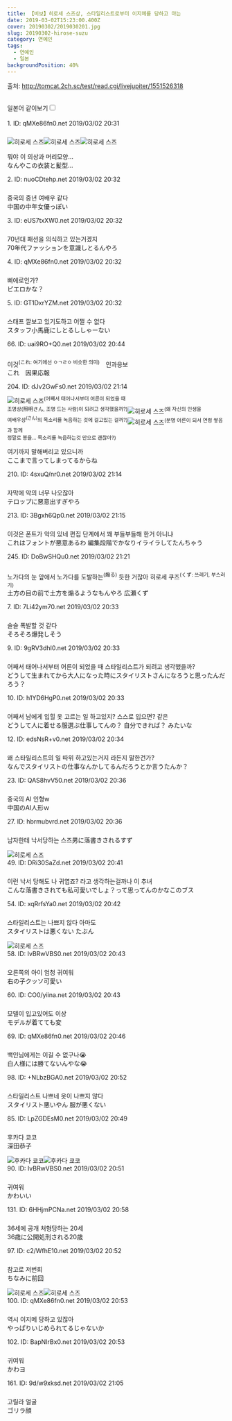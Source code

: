 ```yaml
---
title: 【비보】히로세 스즈상, 스타일리스트로부터 이지메를 당하고 마는
date: 2019-03-02T15:23:00.400Z
cover: 20190302/2019030201.jpg
slug: 20190302-hirose-suzu
category: 연예인
tags:
  - 연예인
  - 일본
backgroundPosition: 40%
---
```

<div><p class="source">출처: <a href="http://tomcat.2ch.sc/test/read.cgi/livejupiter/1551526318" target="_blank" rel="noopener nofollow noreferrer">http://tomcat.2ch.sc/test/read.cgi/livejupiter/1551526318</a></p><br><label for="twolang">일본어 같이보기</label><input type="checkbox" id="twolang"><br><br><div class="commentbox0"><div class="content1"><div class="id">1. ID: <span class="op">qMXe86fn0.net</span> <span title="2019/03/02(土) 20:31:58.69">2019/03/02 20:31</span></div><div style="padding-top: 10px;">

![히로세 스즈](/assets/20190302/2019030202.jpg "히로세 스즈")![히로세 스즈](/assets/20190302/2019030203.jpg "히로세 스즈")![히로세 스즈](/assets/20190302/2019030204.jpg "히로세 스즈")<p class="content">뭐야 이 의상과 머리모양…<br><span class="jp">なんやこの衣装と髪型…</span> </p></div></div></div><div class="commentbox1"><div class="content1"><div class="id">2. ID: <span>nuoCDtehp.net</span> <span title="2019/03/02(土) 20:32:23.65">2019/03/02 20:32</span></div><div style="padding-top: 10px;"><p class="content">중국의 중년 여배우 같다<br><span class="jp">中国の中年女優っぽい</span> </p></div></div></div><div class="commentbox1"><div class="content1"><div class="id">3. ID: <span>eUS7txXW0.net</span> <span title="2019/03/02(土) 20:32:50.03">2019/03/02 20:32</span></div><div style="padding-top: 10px;"><p class="content">70년대 패션을 의식하고 있는거겠지<br><span class="jp">70年代ファッションを意識しとるんやろ</span> </p></div></div></div><div class="commentbox1"><div class="content1"><div class="id">4. ID: <span class="op">qMXe86fn0.net</span> <span title="2019/03/02(土) 20:32:50.38">2019/03/02 20:32</span></div><div style="padding-top: 10px;"><p class="content">삐에로인가?<br><span class="jp">ピエロかな？</span> </p></div></div></div><div class="commentbox1"><div class="content1"><div class="id">5. ID: <span>GT1DxrYZM.net</span> <span title="2019/03/02(土) 20:32:59.96">2019/03/02 20:32</span></div><div style="padding-top: 10px;"><p class="content">스태프 깔보고 있기도하고 어쩔 수 없다<br><span class="jp">スタッフ小馬鹿にしとるししゃーない</span> </p></div><div class="content2"><div class="id">66. ID: <span>uai9RO+Q0.net</span> <span title="2019/03/02(土) 20:44:41.91">2019/03/02 20:44</span></div><div style="padding-top: 10px;"><p class="content">이것<sup>(これ: 여기에선 ㅇㄱㄹㅇ 비슷한 의미)</sup>　인과응보<br><span class="jp">これ　因果応報</span> </p></div></div></div></div><div class="commentbox1"><div class="content1"><div class="id">204. ID: <span>dJv2GwFs0.net</span> <span title="2019/03/02(土) 21:14:00.37">2019/03/02 21:14</span></div><div style="padding-top: 10px;">![히로세 스즈](/assets/20190302/2019030205.jpg "히로세 스즈")<sup>(어째서 태어나서부터 어른이 되었을 때<br>조명상(照明さん, 조명 드는 사람)이 되려고 생각했을까?)</sup>![히로세 스즈](/assets/20190302/2019030206.jpg "히로세 스즈")<sup>(왜 자신의 인생을<br>여배우상<sup>(さん)</sup>의 목소리를 녹음하는 것에 걸고있는 걸까?)</sup>![히로세 스즈](/assets/20190302/2019030207.jpg "히로세 스즈")<sup>(분명 어른이 되서 연령 쌓음과 함께<br>정말로 봉을… 목소리를 녹음하는것 만으로 괜찮아?)</sup><p class="content">여기까지 말해버리고 있으니까<br><span class="jp">ここまで言ってしまってるからね</span> </p></div><div class="content2"><div class="id">210. ID: <span>4sxuQ/nr0.net</span> <span title="2019/03/02(土) 21:14:50.85">2019/03/02 21:14</span></div><div style="padding-top: 10px;"><p class="content">자막에 악의 너무 나오잖아<br><span class="jp">テロップに悪意出すぎやろ</span> </p></div></div><div class="content2"><div class="id">213. ID: <span>3Bgxh6Qp0.net</span> <span title="2019/03/02(土) 21:15:27.63">2019/03/02 21:15</span></div><div style="padding-top: 10px;"><p class="content">이것은 폰트가 악의 있네
편집 단계에서 꽤 부들부들해 한거 아니냐<br><span class="jp">これはフォントが悪意あるわ
編集段階でかなりイライラしてたんちゃう</span> </p></div></div><div class="content2"><div class="id">245. ID: <span>DoBwSHQu0.net</span> <span title="2019/03/02(土) 21:21:51.45">2019/03/02 21:21</span></div><div style="padding-top: 10px;"><p class="content">노가다의 눈 앞에서 노가다를 도발하는<sup>(煽る)</sup> 듯한 거잖아
히로세 쿠즈<sup>(くず: 쓰레기, 부스러기)</sup><br><span class="jp">土方の目の前で土方を煽るようなもんやろ
広瀬くず</span> </p></div></div></div></div><div class="commentbox1"><div class="content1"><div class="id">7. ID: <span>7Li42ym70.net</span> <span title="2019/03/02(土) 20:33:15.46">2019/03/02 20:33</span></div><div style="padding-top: 10px;"><p class="content">슬슬 폭발할 것 같다<br><span class="jp">そろそろ爆発しそう</span> </p></div></div></div><div class="commentbox1"><div class="content1"><div class="id">9. ID: <span>9gRV3dhI0.net</span> <span title="2019/03/02(土) 20:33:33.74">2019/03/02 20:33</span></div><div style="padding-top: 10px;"><p class="content">어째서 태어나서부터 어른이 되었을 때 스타일리스트가 되려고 생각했을까?<br><span class="jp">どうして生まれてから大人になった時にスタイリストさんになろうと思ったんだろう？</span> </p></div></div></div><div class="commentbox1"><div class="content1"><div class="id">10. ID: <span>h1YD6HgP0.net</span> <span title="2019/03/02(土) 20:33:33.91">2019/03/02 20:33</span></div><div style="padding-top: 10px;"><p class="content">어째서 남에게 입힐 옷 고르는 일 하고있지?
스스로 입으면?
같은<br><span class="jp">どうして人に着せる服選ぶ仕事してんの？
自分できれば？
みたいな</span> </p></div></div></div><div class="commentbox1"><div class="content1"><div class="id">12. ID: <span>edsNsR+v0.net</span> <span title="2019/03/02(土) 20:34:18.32">2019/03/02 20:34</span></div><div style="padding-top: 10px;"><p class="content">왜 스타일리스트의 일 따위 하고있는거지 라든지 말한건가?<br><span class="jp">なんでスタイリストの仕事なんかしてるんだろうとか言うたんか？</span> </p></div></div></div><div class="commentbox1"><div class="content1"><div class="id">23. ID: <span>QAS8hvV50.net</span> <span title="2019/03/02(土) 20:36:12.51">2019/03/02 20:36</span></div><div style="padding-top: 10px;"><p class="content">중국의 AI 인형w<br><span class="jp">中国のAI人形ｗ</span> </p></div></div></div><div class="commentbox1"><div class="content1"><div class="id">27. ID: <span>hbrmubvrd.net</span> <span title="2019/03/02(土) 20:36:23.18">2019/03/02 20:36</span></div><div style="padding-top: 10px;"><p class="content">남자한테 낙서당하는 스즈<span class="jp">男に落書きされるすず</span></p>![히로세 스즈](/assets/20190302/2019030208.jpg "히로세 스즈")</div><div class="content2"><div class="id">49. ID: <span>DRi30SaZd.net</span> <span title="2019/03/02(土) 20:41:09.29">2019/03/02 20:41</span></div><div style="padding-top: 10px;"><p class="content">이런 낙서 당해도 나 귀엽죠? 라고 생각하는걸까나 이 추녀<br><span class="jp">こんな落書きされても私可愛いでしょ？って思ってんのかなこのブス</span> </p></div></div></div></div><div class="commentbox1"><div class="content1"><div class="id">54. ID: <span>xqRrfsYa0.net</span> <span title="2019/03/02(土) 20:42:24.28">2019/03/02 20:42</span></div><div style="padding-top: 10px;"><p class="content">스타일리스트는 나쁘지 않다
아마도<br><span class="jp">スタイリストは悪くない
たぶん</span></p>![히로세 스즈](/assets/20190302/2019030209.jpg "히로세 스즈")</div><div class="content2"><div class="id">58. ID: <span>IvBRwVBS0.net</span> <span title="2019/03/02(土) 20:43:04.20">2019/03/02 20:43</span></div><div style="padding-top: 10px;"><p class="content">오른쪽의 아이 엄청 귀여워<br><span class="jp">右の子クッソ可愛い</span> </p></div></div><div class="content2"><div class="id">60. ID: <span>CO0/yiina.net</span> <span title="2019/03/02(土) 20:43:26.06">2019/03/02 20:43</span></div><div style="padding-top: 10px;"><p class="content">모델이 입고있어도 이상<br><span class="jp">モデルが着てても変</span> </p></div></div><div class="content2"><div class="id">69. ID: <span class="op">qMXe86fn0.net</span> <span title="2019/03/02(土) 20:46:09.86">2019/03/02 20:46</span></div><div style="padding-top: 10px;"><p class="content">백인님에게는 이길 수 없구나😭<br><span class="jp">白人様には勝てないんやな😭</span> </p></div></div><div class="content2"><div class="id">98. ID: <span>+NLbzBGA0.net</span> <span title="2019/03/02(土) 20:52:43.00">2019/03/02 20:52</span></div><div style="padding-top: 10px;"><p class="content">스타일리스트 나쁘네
옷이 나쁘지 않다<br><span class="jp">スタイリスト悪いやん
服が悪くない</span> </p></div></div></div></div><div class="commentbox1"><div class="content1"><div class="id">85. ID: <span>LpZGDEsM0.net</span> <span title="2019/03/02(土) 20:49:55.09">2019/03/02 20:49</span></div><div style="padding-top: 10px;"><p class="content">후카다 쿄코<br><span class="jp">深田恭子</span></p>![후카다 쿄코](/assets/20190302/2019030210.jpg "후카다 쿄코")![후카다 쿄코](/assets/20190302/2019030211.jpg "후카다 쿄코")</div><div class="content2"><div class="id">90. ID: <span>IvBRwVBS0.net</span> <span title="2019/03/02(土) 20:51:22.05">2019/03/02 20:51</span></div><div style="padding-top: 10px;"><p class="content">귀여워<br><span class="jp">かわいい</span> </p></div></div><div class="content2"><div class="id">131. ID: <span>6HHjmPCNa.net</span> <span title="2019/03/02(土) 20:58:30.28">2019/03/02 20:58</span></div><div style="padding-top: 10px;"><p class="content">36세에 공개 처형당하는 20세<br><span class="jp">36歳に公開処刑される20歳</span> </p></div></div></div></div><div class="commentbox1"><div class="content1"><div class="id">97. ID: <span>c2/WfhE10.net</span> <span title="2019/03/02(土) 20:52:39.78">2019/03/02 20:52</span></div><div style="padding-top: 10px;"><p class="content">참고로 저번회<br><span class="jp">ちなみに前回</span></p>![히로세 스즈](/assets/20190302/2019030212.jpg "히로세 스즈")![히로세 스즈](/assets/20190302/2019030213.gif "히로세 스즈")</div><div class="content2"><div class="id">100. ID: <span class="op">qMXe86fn0.net</span> <span title="2019/03/02(土) 20:53:16.53">2019/03/02 20:53</span></div><div style="padding-top: 10px;"><p class="content">역시 이지메 당하고 있잖아<br><span class="jp">やっぱりいじめられてるじゃないか</span> </p></div></div><div class="content2"><div class="id">102. ID: <span>BapNIrBx0.net</span> <span title="2019/03/02(土) 20:53:32.27">2019/03/02 20:53</span></div><div style="padding-top: 10px;"><p class="content">귀여워<br><span class="jp">かわヨ</span> </p></div></div></div></div><div class="commentbox1"><div class="content1"><div class="id">161. ID: <span>9d/w9xksd.net</span> <span title="2019/03/02(土) 21:05:59.54">2019/03/02 21:05</span></div><div style="padding-top: 10px;"><p class="content">고릴라 얼굴<br><span class="jp">ゴリラ顔</span> </p></div></div></div></div>